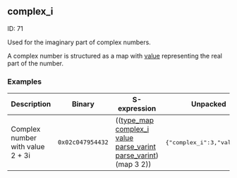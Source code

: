## complex_i

ID: 71

Used for the imaginary part of complex numbers.

A complex number is structured as a map with [value](./value.md) representing the real part of the number.

### Examples

| Description | Binary | S-expression | Unpacked |
|----|----|----|----|
| Complex number with value 2 + 3i | `0x02c047954432` | (([type_map](./type_map.md) [complex_i](./complex_i.md) [value](./value.md) [parse_varint](./parse_varint.md) [parse_varint](./parse_varint.md)) (map 3 2)) | <pre>{"complex_i":3,"value":2}</pre> |